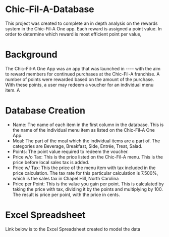# Chic-Fil-A-Database

This project was created to complete an in depth analysis on the rewards system in the Chic-Fil-A One app. Each reward is assigned a point value. In order to determine which reward is most efficient point per value, 

# Background

The Chic-Fil-A One App was an app that was launched in ---- with the aim to reward members for continued purchases at the Chic-Fil-A franchise. A number of points were rewarded based on the amount of the purchase. With these points, a user may redeem a voucher for an individual menu item. A 

# Database Creation

- Name: The name of each item in the first column in the database. This is the name of the individual menu item as listed on the Chic-Fil-A One App.
- Meal: The part of the meal which the individual items are a part of. The categories are Beverage, Breakfast, Side, Entrée, Treat, Salad.
- Points: The point value required to redeem the voucher. 
- Price w/o Tax: This is the price listed on the Chic-Fil-A menu. This is the price before local sales tax is added.
- Price w/ Tax: This the price of the menu item with tax included in the price calculation. The tax rate for this particular calculation is 7.500%, which is the sales tax in Chapel Hill, North Carolina
- Price per Point: This is the value you gain per point. This is calculated by taking the price with tax, dividing it by the points and multiplying by 100. The result is price per point, with the price in cents. 


# Excel Spreadsheet

Link below is to the Excel Spreadsheet created to model the data